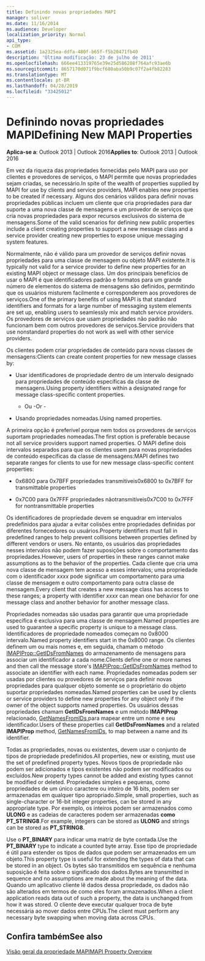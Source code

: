 ```yaml
---
title: Definindo novas propriedades MAPI
manager: soliver
ms.date: 11/16/2014
ms.audience: Developer
localization_priority: Normal
api_type:
- COM
ms.assetid: 1a2325ea-ddfa-480f-b65f-f5b20471fb40
description: 'Última modificação: 23 de julho de 2011'
ms.openlocfilehash: 666ee413319765e39e25d586208f764afc93ae6b
ms.sourcegitcommit: 8657170d071f9bcf680aba50b9c07f2a4fb82283
ms.translationtype: MT
ms.contentlocale: pt-BR
ms.lasthandoff: 04/28/2019
ms.locfileid: "33425012"
---
```

# <a name="defining-new-mapi-properties"></a><span data-ttu-id="40b31-103">Definindo novas propriedades MAPI</span><span class="sxs-lookup"><span data-stu-id="40b31-103">Defining New MAPI Properties</span></span>

  
  
<span data-ttu-id="40b31-104">**Aplica-se a**: Outlook 2013 | Outlook 2016</span><span class="sxs-lookup"><span data-stu-id="40b31-104">**Applies to**: Outlook 2013 | Outlook 2016</span></span> 
  
<span data-ttu-id="40b31-105">Em vez da riqueza das propriedades fornecidas pelo MAPI para uso por clientes e provedores de serviços, o MAPI permite que novas propriedades sejam criadas, se necessário.</span><span class="sxs-lookup"><span data-stu-id="40b31-105">In spite of the wealth of properties supplied by MAPI for use by clients and service providers, MAPI enables new properties to be created if necessary.</span></span> <span data-ttu-id="40b31-106">Alguns dos cenários válidos para definir novas propriedades públicas incluem um cliente que cria propriedades para dar suporte a uma nova classe de mensagens e um provedor de serviços que cria novas propriedades para expor recursos exclusivos do sistema de mensagens.</span><span class="sxs-lookup"><span data-stu-id="40b31-106">Some of the valid scenarios for defining new public properties include a client creating properties to support a new message class and a service provider creating new properties to expose unique messaging system features.</span></span>
  
<span data-ttu-id="40b31-107">Normalmente, não é válido para um provedor de serviços definir novas propriedades para uma classe de mensagem ou objeto MAPI existente.</span><span class="sxs-lookup"><span data-stu-id="40b31-107">It is typically not valid for a service provider to define new properties for an existing MAPI object or message class.</span></span> <span data-ttu-id="40b31-108">Um dos principais benefícios de usar o MAPI é que identificadores padrão e formatos para um grande número de elementos do sistema de mensagens são definidos, permitindo que os usuários misturem facilmente e corresponderem aos provedores de serviços.</span><span class="sxs-lookup"><span data-stu-id="40b31-108">One of the primary benefits of using MAPI is that standard identifiers and formats for a large number of messaging system elements are set up, enabling users to seamlessly mix and match service providers.</span></span> <span data-ttu-id="40b31-109">Os provedores de serviços que usam propriedades não padrão não funcionam bem com outros provedores de serviços.</span><span class="sxs-lookup"><span data-stu-id="40b31-109">Service providers that use nonstandard properties do not work as well with other service providers.</span></span> 
  
<span data-ttu-id="40b31-110">Os clientes podem criar propriedades de conteúdo para novas classes de mensagens:</span><span class="sxs-lookup"><span data-stu-id="40b31-110">Clients can create content properties for new message classes by:</span></span>
  
- <span data-ttu-id="40b31-111">Usar identificadores de propriedade dentro de um intervalo designado para propriedades de conteúdo específicas da classe de mensagens.</span><span class="sxs-lookup"><span data-stu-id="40b31-111">Using property identifiers within a designated range for message class-specific content properties.</span></span>
    
    - <span data-ttu-id="40b31-112">Ou -</span><span class="sxs-lookup"><span data-stu-id="40b31-112">Or -</span></span>
    
- <span data-ttu-id="40b31-113">Usando propriedades nomeadas.</span><span class="sxs-lookup"><span data-stu-id="40b31-113">Using named properties.</span></span> 
    
<span data-ttu-id="40b31-114">A primeira opção é preferível porque nem todos os provedores de serviços suportam propriedades nomeadas.</span><span class="sxs-lookup"><span data-stu-id="40b31-114">The first option is preferable because not all service providers support named properties.</span></span> <span data-ttu-id="40b31-115">O MAPI define dois intervalos separados para que os clientes usem para novas propriedades de conteúdo específicas da classe de mensagens:</span><span class="sxs-lookup"><span data-stu-id="40b31-115">MAPI defines two separate ranges for clients to use for new message class-specific content properties:</span></span>
  
- <span data-ttu-id="40b31-116">0x6800 para 0x7BFF propriedades transmitíveis</span><span class="sxs-lookup"><span data-stu-id="40b31-116">0x6800 to 0x7BFF for transmittable properties</span></span>
    
- <span data-ttu-id="40b31-117">0x7C00 para 0x7FFF propriedades nãotransmitíveis</span><span class="sxs-lookup"><span data-stu-id="40b31-117">0x7C00 to 0x7FFF for nontransmittable properties</span></span>
    
<span data-ttu-id="40b31-118">Os identificadores de propriedade devem se enquadrar em intervalos predefinidos para ajudar a evitar colisões entre propriedades definidas por diferentes fornecedores ou usuários.</span><span class="sxs-lookup"><span data-stu-id="40b31-118">Property identifiers must fall in predefined ranges to help prevent collisions between properties defined by different vendors or users.</span></span> <span data-ttu-id="40b31-119">No entanto, os usuários das propriedades nesses intervalos não podem fazer suposições sobre o comportamento das propriedades.</span><span class="sxs-lookup"><span data-stu-id="40b31-119">However, users of properties in these ranges cannot make assumptions as to the behavior of the properties.</span></span> <span data-ttu-id="40b31-120">Cada cliente que cria uma nova classe de mensagem tem acesso a esses intervalos; uma propriedade com o identificador  _xxxx_ pode significar um comportamento para uma classe de mensagem e outro comportamento para outra classe de mensagem.</span><span class="sxs-lookup"><span data-stu-id="40b31-120">Every client that creates a new message class has access to these ranges; a property with identifier  _xxxx_ can mean one behavior for one message class and another behavior for another message class.</span></span> 
  
<span data-ttu-id="40b31-121">Propriedades nomeadas são usadas para garantir que uma propriedade específica é exclusiva para uma classe de mensagem.</span><span class="sxs-lookup"><span data-stu-id="40b31-121">Named properties are used to guarantee a specific property is unique to a message class.</span></span> <span data-ttu-id="40b31-122">Identificadores de propriedade nomeados começam no 0x8000 intervalo.</span><span class="sxs-lookup"><span data-stu-id="40b31-122">Named property identifiers start in the 0x8000 range.</span></span> <span data-ttu-id="40b31-123">Os clientes definem um ou mais nomes e, em seguida, chamam o método [IMAPIProp::GetIDsFromNames](imapiprop-getidsfromnames.md) do armazenamento de mensagens para associar um identificador a cada nome.</span><span class="sxs-lookup"><span data-stu-id="40b31-123">Clients define one or more names and then call the message store's [IMAPIProp::GetIDsFromNames](imapiprop-getidsfromnames.md) method to associate an identifier with each name.</span></span> <span data-ttu-id="40b31-124">Propriedades nomeadas podem ser usadas por clientes ou provedores de serviços para definir novas propriedades para qualquer objeto somente se o proprietário do objeto suportar propriedades nomeadas.</span><span class="sxs-lookup"><span data-stu-id="40b31-124">Named properties can be used by clients or service providers to define new properties for any object only if the owner of the object supports named properties.</span></span> <span data-ttu-id="40b31-125">Os usuários dessas propriedades chamam **GetIDsFromNames** e um método **IMAPIProp** relacionado, [GetNamesFromIDs,](imapiprop-getnamesfromids.md)para mapear entre um nome e seu identificador.</span><span class="sxs-lookup"><span data-stu-id="40b31-125">Users of these properties call **GetIDsFromNames** and a related **IMAPIProp** method, [GetNamesFromIDs](imapiprop-getnamesfromids.md), to map between a name and its identifier.</span></span>
  
<span data-ttu-id="40b31-126">Todas as propriedades, novas ou existentes, devem usar o conjunto de tipos de propriedade predefinidos.</span><span class="sxs-lookup"><span data-stu-id="40b31-126">All properties, new or existing, must use the set of predefined property types.</span></span> <span data-ttu-id="40b31-127">Novos tipos de propriedade não podem ser adicionados e tipos existentes não podem ser modificados ou excluídos.</span><span class="sxs-lookup"><span data-stu-id="40b31-127">New property types cannot be added and existing types cannot be modified or deleted.</span></span> <span data-ttu-id="40b31-128">Propriedades simples e pequenas, como propriedades de um único caractere ou inteiro de 16 bits, podem ser armazenadas em qualquer tipo apropriado.</span><span class="sxs-lookup"><span data-stu-id="40b31-128">Simple, small properties, such as single-character or 16-bit integer properties, can be stored in any appropriate type.</span></span> <span data-ttu-id="40b31-129">Por exemplo, os inteiros podem ser armazenados como **ULONG** e as cadeias de caracteres podem ser armazenadas **como PT_STRING8**.</span><span class="sxs-lookup"><span data-stu-id="40b31-129">For example, integers can be stored as **ULONG** and strings can be stored as **PT_STRING8**.</span></span> 
  
<span data-ttu-id="40b31-130">Use o **PT_BINARY** para indicar uma matriz de byte contada.</span><span class="sxs-lookup"><span data-stu-id="40b31-130">Use the **PT_BINARY** type to indicate a counted byte array.</span></span> <span data-ttu-id="40b31-131">Esse tipo de propriedade é útil para estender os tipos de dados que podem ser armazenados em um objeto.</span><span class="sxs-lookup"><span data-stu-id="40b31-131">This property type is useful for extending the types of data that can be stored in an object.</span></span> <span data-ttu-id="40b31-132">Os bytes são transmitidos em sequência e nenhuma suposição é feita sobre o significado dos dados.</span><span class="sxs-lookup"><span data-stu-id="40b31-132">Bytes are transmitted in sequence and no assumptions are made about the meaning of the data.</span></span> <span data-ttu-id="40b31-133">Quando um aplicativo cliente lê dados dessa propriedade, os dados não são alterados em termos de como eles foram armazenados.</span><span class="sxs-lookup"><span data-stu-id="40b31-133">When a client application reads data out of such a property, the data is unchanged from how it was stored.</span></span> <span data-ttu-id="40b31-134">O cliente deve executar qualquer troca de byte necessária ao mover dados entre CPUs.</span><span class="sxs-lookup"><span data-stu-id="40b31-134">The client must perform any necessary byte swapping when moving data across CPUs.</span></span> 
  
## <a name="see-also"></a><span data-ttu-id="40b31-135">Confira também</span><span class="sxs-lookup"><span data-stu-id="40b31-135">See also</span></span>



[<span data-ttu-id="40b31-136">Visão geral da propriedade MAPI</span><span class="sxs-lookup"><span data-stu-id="40b31-136">MAPI Property Overview</span></span>](mapi-property-overview.md)

